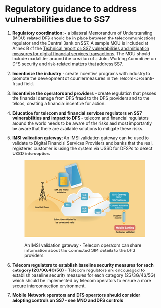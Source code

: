 # Regulatory guidance to address vulnerabilities due to SS7

1. **Regulatory coordination: -** a bilateral Memorandum of Understanding (MOU) related DFS should be in place between the telecommunications regulator and the Central Bank on SS7. A sample MOU is included at Annex B of the [Technical report on SS7 vulnerabilities and mitigation measures for digital financial services transactions](https://www.itu.int/en/ITU-T/extcoop/figisymposium/Documents/ITU\_SIT\_WG\_Technical%20report%20on%20the%20SS7%20vulnerabilities%20and%20their%20impact%20on%20DFS%20transactions\_f.pdf). The MOU should include modalities around the creation of a Joint Working Committee on DFS security and risk-related matters that address SS7.
2. **Incentivize the industry** - create incentive programs with industry to promote the development of countermeasures in the Telcom-DFS anti-fraud field.
3. **Incentivize the operators and providers** - create regulation that passes the financial damage from DFS fraud to the DFS providers and to the telcos, creating a financial incentive for action.
4. **Education for telecom and financial services regulators on SS7 vulnerabilities and impact to DFS** - telecom and financial regulators around the world needs to be aware of the risks and most importantly be aware that there are available solutions to mitigate these risks.
5.  **IMSI validation gateway**: An IMSI validation gateway can be used to validate to Digital Financial Services Providers and banks that the real, registered customer is using the system via USSD for DFSPs to detect USSD interception.

    <figure><img src="../ss7-mitigations/.gitbook/assets/image (1).png" alt=""><figcaption><p>An IMSI validation gateway - Telecom operators can share information about the connected SIM details to the DFS providers</p></figcaption></figure>
6. **Telecom regulators to establish baseline security measures for each category (2G/3G/4G/5G)** - Telecom regulators are encouraged to establish baseline security measures for each category (2G/3G/4G/5G) which should be implemented by telecom operators to ensure a more secure interconnection environment.
7. **Mobile** **Network operators and DFS operators should consider adopting controls on SS7 - see MNO and DFS controls**
